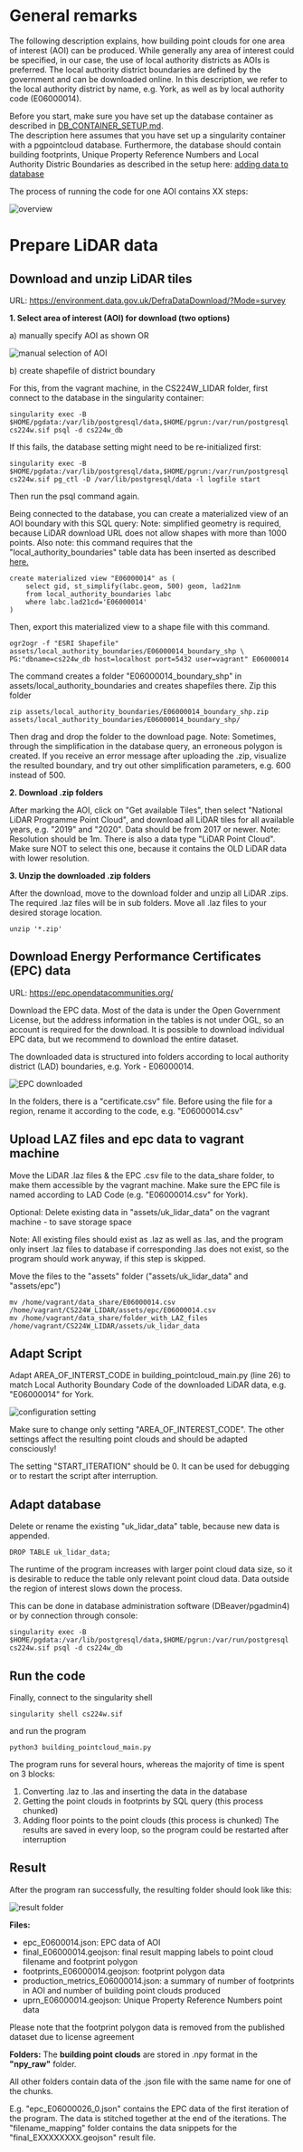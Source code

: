 # General remarks
The following description explains, how building point clouds for one area of interest (AOI) can be produced.
While generally any area of interest could be specified, in our case, the use of local authority districts as AOIs is preferred.
The local authority district boundaries are defined by the government and can be downloaded online.
In this description, we refer to the local authority district by name, e.g. York, as well as by local authority code (E06000014).

Before you start, make sure you have set up the database container as described in [DB_CONTAINER_SETUP.md](/documentation/DB_CONTAINER_SETUP.md).  
The description here assumes that you have set up a singularity container with a pgpointcloud database.
Furthermore, the database should contain building footprints, Unique Property Reference Numbers and 
Local Authority Distric Boundaries as described in the setup here: 
[adding data to database](https://github.com/kdmayer/CS224W_LIDAR/blob/main/documentation/DB_CONTAINER_SETUP.md#add-data-to-database-footprints-unique-property-reference-numbers-and-local-authority-boundary)

The process of running the code for one AOI contains XX steps:

![overview](/assets/images/overview.png)


# Prepare LiDAR data
## Download and unzip LiDAR tiles
URL: https://environment.data.gov.uk/DefraDataDownload/?Mode=survey

**1. Select area of interest (AOI) for download (two options)**

a) manually specify AOI as shown OR

![manual selection of AOI](/assets/images/manual_selection.png) 
  
b) create shapefile of district boundary

For this, from the vagrant machine, in the CS224W_LIDAR folder,
first connect to the database in the singularity container: 

    singularity exec -B $HOME/pgdata:/var/lib/postgresql/data,$HOME/pgrun:/var/run/postgresql cs224w.sif psql -d cs224w_db

If this fails, the database setting might need to be re-initialized first:

    singularity exec -B $HOME/pgdata:/var/lib/postgresql/data,$HOME/pgrun:/var/run/postgresql cs224w.sif pg_ctl -D /var/lib/postgresql/data -l logfile start

Then run the psql command again.

Being connected to the database, you can create a materialized view of an AOI boundary with this SQL query: 
Note: simplified geometry is required, because LiDAR download URL does not allow shapes with more than 1000 points.
Also note: this command requires that the "local_authority_boundaries" table data has been inserted as described
[here.](https://github.com/kdmayer/CS224W_LIDAR/blob/main/documentation/DB_CONTAINER_SETUP.md#add-data-to-database-footprints-unique-property-reference-numbers-and-local-authority-boundary)

    create materialized view "E06000014" as (
        select gid, st_simplify(labc.geom, 500) geom, lad21nm
        from local_authority_boundaries labc
        where labc.lad21cd='E06000014'
    )

Then, export this materialized view to a shape file with this command.

    ogr2ogr -f "ESRI Shapefile" assets/local_authority_boundaries/E06000014_boundary_shp \
    PG:"dbname=cs224w_db host=localhost port=5432 user=vagrant" E06000014

The command creates a folder "E06000014_boundary_shp" in assets/local_authority_boundaries and creates shapefiles there.
Zip this folder

    zip assets/local_authority_boundaries/E06000014_boundary_shp.zip assets/local_authority_boundaries/E06000014_boundary_shp/

Then drag and drop the folder to the download page.
Note: Sometimes, through the simplification in the database query, an erroneous polygon is created. 
If you receive an error message after uploading the .zip, visualize the resulted boundary, 
and try out other simplification parameters, e.g. 
600 instead of 500.

**2. Download .zip folders**

After marking the AOI, click on "Get available Tiles", then select "National LiDAR Programme Point Cloud", and download 
all LiDAR tiles for all available years, e.g. "2019" and "2020". Data should be from 2017 or newer.
Note: Resolution should be 1m. There is also a data type "LiDAR Point Cloud". Make sure NOT to select this one, because 
it contains the OLD LiDAR data with lower resolution. 

**3. Unzip the downloaded .zip folders**

After the download, move to the download folder and unzip all LiDAR .zips. The required .laz files will be in sub 
folders. Move all .laz files to your desired storage location.

    unzip '*.zip'

## Download Energy Performance Certificates (EPC) data
URL: https://epc.opendatacommunities.org/

Download the EPC data. Most of the data is under the Open Government License, but the address information in the tables
is not under OGL, so an account is required for the download.
It is possible to download individual EPC data, but we recommend to download the entire dataset. 

The downloaded data is structured into folders according to local authority district (LAD) boundaries, e.g. York - E06000014.

![EPC downloaded](/assets/images/EPC_data_downloaded.png)

In the folders, there is a "certificate.csv" file. Before using the file for a
region, rename it according to the code, e.g. "E06000014.csv"

## Upload LAZ files and epc data to vagrant machine
Move the LiDAR .laz files & the EPC .csv file to the data_share folder, to make them accessible by the vagrant machine.
Make sure the EPC file is named according to LAD Code (e.g. "E06000014.csv" for York).

Optional: Delete existing data in "assets/uk_lidar_data" on the vagrant machine - to save storage space

Note: All existing files should exist as .laz as well as .las, and the program only insert .laz files to database 
if corresponding .las does not exist, so the program should work anyway, if this step is skipped.

Move the files to the "assets" folder ("assets/uk_lidar_data" and "assets/epc")
    
    mv /home/vagrant/data_share/E06000014.csv /home/vagrant/CS224W_LIDAR/assets/epc/E06000014.csv 
    mv /home/vagrant/data_share/folder_with_LAZ_files /home/vagrant/CS224W_LIDAR/assets/uk_lidar_data

## Adapt Script
Adapt AREA_OF_INTERST_CODE in building_pointcloud_main.py (line 26) to match Local Authority Boundary Code of the 
downloaded LiDAR data, e.g. "E06000014" for York. 

![configuration setting](/assets/images/configuration_setting.png)

Make sure to change only setting "AREA_OF_INTEREST_CODE".
The other settings affect the resulting point clouds and should be adapted consciously!

The setting "START_ITERATION" should be 0. 
It can be used for debugging or to restart the script after interruption.

## Adapt database
Delete or rename the existing "uk_lidar_data" table, because new data is appended.

    DROP TABLE uk_lidar_data;

The runtime of the program increases with larger point cloud data size, so it is desirable to reduce the table only 
relevant point cloud data. Data outside the region of interest slows down the process.  

This can be done in database administration software (DBeaver/pgadmin4) or by connection through console:

    singularity exec -B $HOME/pgdata:/var/lib/postgresql/data,$HOME/pgrun:/var/run/postgresql cs224w.sif psql -d cs224w_db


## Run the code
Finally, connect to the singularity shell
    
    singularity shell cs224w.sif

and run the program 
    
    python3 building_pointcloud_main.py

The program runs for several hours, whereas the majority of time is spent on 3 blocks: 
1. Converting .laz to .las and inserting the data in the database
2. Getting the point clouds in footprints by SQL query (this process chunked)
3. Adding floor points to the point clouds (this process is chunked)
The results are saved in every loop, so the program could be restarted after interruption  


## Result
After the program ran successfully, the resulting folder should look like this:

![result folder](/assets/images/result_folder.png)

**Files:**
- epc_E0600014.json: EPC data of AOI
- final_E06000014.geojson: final result mapping labels to point cloud filename and footprint polygon
- footprints_E06000014.geojson: footprint polygon data
- production_metrics_E06000014.json: a summary of number of footprints in AOI and number of building point clouds produced 
- uprn_E06000014.geojson: Unique Property Reference Numbers point data 

Please note that the footprint polygon data is removed from the published dataset due to license agreement

**Folders:**
The **building point clouds** are stored in .npy format in the **"npy_raw"** folder.

All other folders contain data of the .json file with the same name for one of the chunks. 

E.g. "epc_E06000026_0.json" contains the EPC data of the first iteration of the program.
The data is stitched together at the end of the iterations.
The "filename_mapping" folder contains the data snippets for the "final_EXXXXXXXX.geojson" result file.